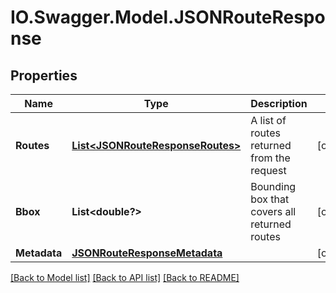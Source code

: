 # IO.Swagger.Model.JSONRouteResponse
## Properties

Name | Type | Description | Notes
------------ | ------------- | ------------- | -------------
**Routes** | [**List&lt;JSONRouteResponseRoutes&gt;**](JSONRouteResponseRoutes.md) | A list of routes returned from the request | [optional] 
**Bbox** | **List&lt;double?&gt;** | Bounding box that covers all returned routes | [optional] 
**Metadata** | [**JSONRouteResponseMetadata**](JSONRouteResponseMetadata.md) |  | [optional] 

[[Back to Model list]](../README.md#documentation-for-models) [[Back to API list]](../README.md#documentation-for-api-endpoints) [[Back to README]](../README.md)

